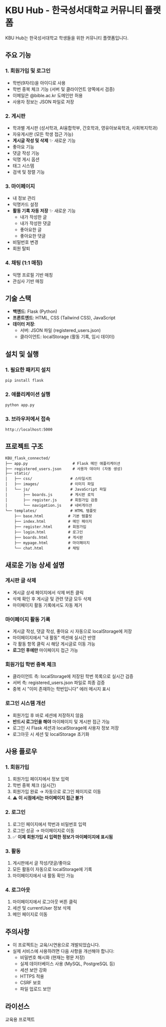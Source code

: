 # KBU Hub - 한국성서대학교 커뮤니티 플랫폼

KBU Hub는 한국성서대학교 학생들을 위한 커뮤니티 플랫폼입니다.

## 주요 기능

### 1. 회원가입 및 로그인
- 학번(9자리)을 아이디로 사용
- 학번 중복 체크 기능 (서버 및 클라이언트 양쪽에서 검증)
- 이메일은 @bible.ac.kr 도메인만 허용
- 사용자 정보는 JSON 파일로 저장

### 2. 게시판
- 학과별 게시판 (성서학과, AI융합학부, 간호학과, 영유아보육학과, 사회복지학과)
- 자유게시판 (모든 학생 접근 가능)
- **게시글 작성 및 삭제** ✨ 새로운 기능
- 좋아요 기능
- 댓글 작성 기능
- 익명 게시 옵션
- 태그 시스템
- 검색 및 정렬 기능

### 3. 마이페이지
- 내 정보 관리
- 익명카드 설정
- **활동 기록 자동 저장** ✨ 새로운 기능
  - 내가 작성한 글
  - 내가 작성한 댓글
  - 좋아요한 글
  - 좋아요한 댓글
- 비밀번호 변경
- 회원 탈퇴

### 4. 채팅 (1:1 매칭)
- 익명 프로필 기반 매칭
- 관심사 기반 매칭

## 기술 스택
- **백엔드**: Flask (Python)
- **프론트엔드**: HTML, CSS (Tailwind CSS), JavaScript
- **데이터 저장**: 
  - 서버: JSON 파일 (registered_users.json)
  - 클라이언트: localStorage (활동 기록, 임시 데이터)

## 설치 및 실행

### 1. 필요한 패키지 설치
```bash
pip install flask
```

### 2. 애플리케이션 실행
```bash
python app.py
```

### 3. 브라우저에서 접속
```
http://localhost:5000
```

## 프로젝트 구조
```
KBU_flask_connected/
├── app.py                    # Flask 메인 애플리케이션
├── registered_users.json     # 사용자 데이터 (자동 생성)
├── static/
│   ├── css/                 # 스타일시트
│   ├── images/              # 이미지 파일
│   └── js/                  # JavaScript 파일
│       ├── boards.js        # 게시판 로직
│       ├── register.js      # 회원가입 검증
│       └── navigation.js    # 네비게이션
└── templates/               # HTML 템플릿
    ├── base.html           # 기본 템플릿
    ├── index.html          # 메인 페이지
    ├── register.html       # 회원가입
    ├── login.html          # 로그인
    ├── boards.html         # 게시판
    ├── mypage.html         # 마이페이지
    └── chat.html           # 채팅

```

## 새로운 기능 상세 설명

### 게시판 글 삭제
- 게시글 상세 페이지에서 삭제 버튼 클릭
- 삭제 확인 후 게시글 및 관련 댓글 모두 삭제
- 마이페이지 활동 기록에서도 자동 제거

### 마이페이지 활동 기록
- 게시글 작성, 댓글 작성, 좋아요 시 자동으로 localStorage에 저장
- 마이페이지에서 "내 활동" 섹션에 실시간 반영
- 각 활동 항목 클릭 시 해당 게시글로 이동 가능
- **로그인 후에만** 마이페이지 접근 가능

### 회원가입 학번 중복 체크
- 클라이언트 측: localStorage에 저장된 학번 목록으로 실시간 검증
- 서버 측: registered_users.json 파일로 최종 검증
- 중복 시 "이미 존재하는 학번입니다" 에러 메시지 표시

### 로그인 시스템 개선
- 회원가입 후 바로 세션에 저장하지 않음
- **반드시 로그인을 해야** 마이페이지 및 게시판 접근 가능
- 로그인 시 Flask 세션과 localStorage에 사용자 정보 저장
- 로그아웃 시 세션 및 localStorage 초기화

## 사용 플로우

### 1. 회원가입
1. 회원가입 페이지에서 정보 입력
2. 학번 중복 체크 (실시간)
3. 회원가입 완료 → 자동으로 로그인 페이지로 이동
4. ⚠️ **이 시점에서는 마이페이지 접근 불가**

### 2. 로그인
1. 로그인 페이지에서 학번과 비밀번호 입력
2. 로그인 성공 → 마이페이지로 이동
3. ✅ **이제 회원가입 시 입력한 정보가 마이페이지에 표시됨**

### 3. 활동
1. 게시판에서 글 작성/댓글/좋아요
2. 모든 활동이 자동으로 localStorage에 기록
3. 마이페이지에서 내 활동 확인 가능

### 4. 로그아웃
1. 마이페이지에서 로그아웃 버튼 클릭
2. 세션 및 currentUser 정보 삭제
3. 메인 페이지로 이동

## 주의사항
- 이 프로젝트는 교육/시연용으로 개발되었습니다.
- 실제 서비스에 사용하려면 다음 사항을 개선해야 합니다:
  - 비밀번호 해시화 (현재는 평문 저장)
  - 실제 데이터베이스 사용 (MySQL, PostgreSQL 등)
  - 세션 보안 강화
  - HTTPS 적용
  - CSRF 보호
  - 파일 업로드 보안

## 라이선스
교육용 프로젝트

